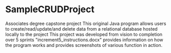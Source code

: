 # SampleCRUDProject
Associates degree capstone project
This original Java program allows users to create/read/update/and delete data from a relational database hosted locally to the project
This project was developed from vision to completion over 5 sprints
"increment5_instructions.docx" provides information on how the program works and provides screenshots of various function in action.
